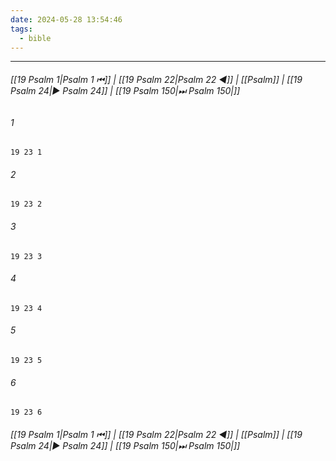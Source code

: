 ```yaml
---
date: 2024-05-28 13:54:46
tags:
  - bible
---
```

___

###### [[19 Psalm 1|Psalm 1 ⏮]] | [[19 Psalm 22|Psalm 22 ◀]] | [[Psalm]] | [[19 Psalm 24|▶ Psalm 24]] | [[19 Psalm 150|⏭ Psalm 150|]]

###### 1
``` verse
19 23 1 
```
###### 2
``` verse
19 23 2 
```
###### 3
``` verse
19 23 3 
```
###### 4
``` verse
19 23 4 
```
###### 5
``` verse
19 23 5 
```
###### 6
``` verse
19 23 6 
```

###### [[19 Psalm 1|Psalm 1 ⏮]] | [[19 Psalm 22|Psalm 22 ◀]] | [[Psalm]] | [[19 Psalm 24|▶ Psalm 24]] | [[19 Psalm 150|⏭ Psalm 150|]]

